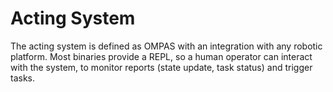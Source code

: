 # Acting System

The acting system is defined as OMPAS with an integration with any robotic platform.
Most binaries provide a REPL, so a human operator can interact with the system, to monitor reports (state update, task status) and trigger tasks.